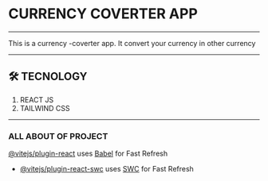 # CURRENCY COVERTER APP

---
This is a currency -coverter app. It convert your currency in other currency 

---
## 🛠️ TECNOLOGY 
1. REACT JS
2. TAILWIND CSS

---
### ALL ABOUT OF PROJECT 
 [@vitejs/plugin-react](https://github.com/vitejs/vite-plugin-react/blob/main/packages/plugin-react/README.md) uses [Babel](https://babeljs.io/) for Fast Refresh
- [@vitejs/plugin-react-swc](https://github.com/vitejs/vite-plugin-react-swc) uses [SWC](https://swc.rs/) for Fast Refresh
